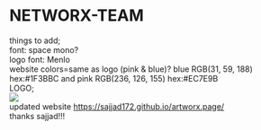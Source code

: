 # NETWORX-TEAM
things to add;
<br>
font: space mono?
<br>
logo font: Menlo
<br>
website colors=same as logo (pink & blue)? blue RGB(31, 59, 188) hex:#1F3BBC and pink RGB(236, 126, 155) hex:#EC7E9B
<br>
LOGO; 
<br>
<img src="https://instagram.fsac1-2.fna.fbcdn.net/v/t51.2885-15/e35/152747673_1295424060858581_9112654619360405392_n.jpg?_nc_ht=instagram.fsac1-2.fna.fbcdn.net&_nc_cat=105&_nc_ohc=4PA63eOY2C8AX8-Wf7p&tp=1&oh=b0e8b909f63acf2c0d7c3b0746ab75dc&oe=605F86B9&ig_cache_key=MjUxNTc0Mzc0ODc5ODI1NzU4MA%3D%3D.2">
<br>
updated website https://sajjad172.github.io/artworx.page/
<br>
thanks sajjad!!!
